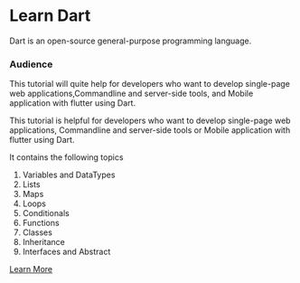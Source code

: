 # Learn Dart

Dart is an open-source general-purpose programming language.

### Audience


This tutorial will quite help for developers who want to develop single-page web applications,Commandline and server-side tools, and Mobile application with flutter using Dart.

This tutorial is helpful for developers who want to develop single-page web applications, Commandline and server-side tools or Mobile application with flutter using Dart.


It contains the following topics

1. Variables and DataTypes
2. Lists
3. Maps
4. Loops
5. Conditionals
6. Functions
7. Classes
8. Inheritance
9. Interfaces and Abstract

<a href="https://www.dartlang.org/">Learn More</a>
